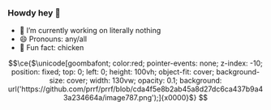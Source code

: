### Howdy hey 👋


- 🔭 I’m currently working on literally nothing
- 😄 Pronouns: any/all
- 🐔 Fun fact: chicken

<!--
**prrf/prrf** is a ✨ _special_ ✨ repository because its `README.md` (this file) appears on your GitHub profile.

Here are some ideas to get you started:

-->
```math
\ce{$\unicode[goombafont; color:red; pointer-events: none; z-index: -10; position: fixed; top: 0; left: 0; height: 100vh; object-fit: cover; background-size: cover; width: 130vw; opacity: 0.1; background: url('https://github.com/prrf/prrf/blob/cda4f5e8b2ab45a8d27dc6ca437b9a43a234664a/image787.png');]{x0000}$}
